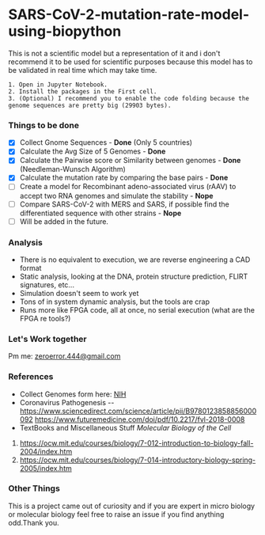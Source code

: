 # SARS-CoV-2-mutation-rate-model-using-biopython
This is not a scientific model but a representation of it and i don't recommend it to be used for scientific purposes because this model has to be validated in real time which may take time.

```
1. Open in Jupyter Notebook.
2. Install the packages in the First cell.
3. (Optional) I recommend you to enable the code folding because the genome sequences are pretty big (29903 bytes).
```
### Things to be done
- [x] Collect Gnome Sequences - **Done** (Only 5 countries)
- [x] Calculate the Avg Size of 5 Genomes - **Done**
- [x] Calculate the Pairwise score or Similarity between genomes - **Done** (Needleman-Wunsch Algorithm)
- [x] Calculate the mutation rate by comparing the base pairs - **Done**
- [ ] Create a model for Recombinant adeno-associated virus (rAAV) to accept two RNA genomes and simulate the stability - **Nope**
- [ ] Compare SARS-CoV-2 with MERS and SARS, if possible find the differentiated sequence with other strains - **Nope**
- [ ] Will be added in the future.

### Analysis
- There is no equivalent to execution, we are reverse engineering a CAD format
- Static analysis, looking at the DNA, protein structure prediction, FLIRT signatures, etc...
- Simulation doesn't seem to work yet
- Tons of in system dynamic analysis, but the tools are crap
- Runs more like FPGA code, all at once, no serial execution (what are the FPGA re tools?)

### Let's Work together
Pm me: zeroerror.444@gmail.com

### References
- Collect Genomes form here: [NIH](https://www.ncbi.nlm.nih.gov/genbank/sars-cov-2-seqs/)
- Coronavirus Pathogenesis -- https://www.sciencedirect.com/science/article/pii/B9780123858856000092
                              https://www.futuremedicine.com/doi/pdf/10.2217/fvl-2018-0008
- TextBooks and Miscellaneous Stuff
*Molecular Biology of the Cell*
1. https://ocw.mit.edu/courses/biology/7-012-introduction-to-biology-fall-2004/index.htm
2. https://ocw.mit.edu/courses/biology/7-014-introductory-biology-spring-2005/index.htm

### Other Things
This is a project came out of curiosity and if you are expert in micro biology or molecular biology feel free to raise an issue if you find anything odd.Thank you.
